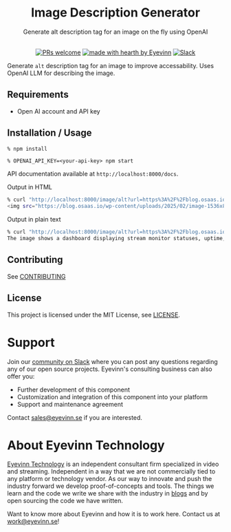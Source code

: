 <h1 align="center">
  Image Description Generator
</h1>

<div align="center">
  Generate alt description tag for an image on the fly using OpenAI
  <br />
</div>

<div align="center">
<br />

[![PRs welcome](https://img.shields.io/badge/PRs-welcome-ff69b4.svg?style=flat-square)](https://github.com/eyevinn/img-alt-gen/issues?q=is%3Aissue+is%3Aopen+label%3A%22help+wanted%22)
[![made with hearth by Eyevinn](https://img.shields.io/badge/made%20with%20%E2%99%A5%20by-Eyevinn-59cbe8.svg?style=flat-square)](https://github.com/eyevinn)
[![Slack](http://slack.streamingtech.se/badge.svg)](http://slack.streamingtech.se)

</div>

Generate `alt` description tag for an image to improve accessability. Uses OpenAI LLM for describing the image.

## Requirements

 - Open AI account and API key

## Installation / Usage

```bash
% npm install
```

```
% OPENAI_API_KEY=<your-api-key> npm start
```

API documentation available at `http://localhost:8000/docs`.

Output in HTML

```bash
% curl "http://localhost:8000/image/alt?url=https%3A%2F%2Fblog.osaas.io%2Fwp-content%2Fuploads%2F2025%2F02%2Fimage-1536x851.png"
<img src="https://blog.osaas.io/wp-content/uploads/2025/02/image-1536x851.png" alt="The image presents an HLS monitoring dashboard displaying active stream statuses, uptime, error counts, and current issues." />
```

Output in plain text

```bash
% curl "http://localhost:8000/image/alt?url=https%3A%2F%2Fblog.osaas.io%2Fwp-content%2Fuploads%2F2025%2F02%2Fimage-1536x851.png&format=text"
The image shows a dashboard displaying stream monitor statuses, uptime, error counts, and error distribution data for two active streams.
```

## Contributing

See [CONTRIBUTING](CONTRIBUTING.md)

## License

This project is licensed under the MIT License, see [LICENSE](LICENSE).

# Support

Join our [community on Slack](http://slack.streamingtech.se) where you can post any questions regarding any of our open source projects. Eyevinn's consulting business can also offer you:

- Further development of this component
- Customization and integration of this component into your platform
- Support and maintenance agreement

Contact [sales@eyevinn.se](mailto:sales@eyevinn.se) if you are interested.

# About Eyevinn Technology

[Eyevinn Technology](https://www.eyevinntechnology.se) is an independent consultant firm specialized in video and streaming. Independent in a way that we are not commercially tied to any platform or technology vendor. As our way to innovate and push the industry forward we develop proof-of-concepts and tools. The things we learn and the code we write we share with the industry in [blogs](https://dev.to/video) and by open sourcing the code we have written.

Want to know more about Eyevinn and how it is to work here. Contact us at work@eyevinn.se!
